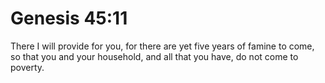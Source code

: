 # Genesis 45:11

There I will provide for you, for there are yet five years of famine to come, so that you and your household, and all that you have, do not come to poverty.
